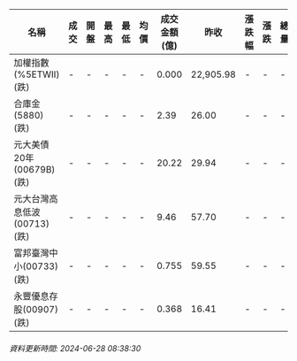 | 名稱 | 成交 | 開盤 | 最高 | 最低 | 均價 | 成交金額(億) | 昨收 | 漲跌幅 | 漲跌 | 總量 | 昨量 | 振幅 |
| -------- | -------- | -------- | -------- |-------- | -------- | -------- |-------- |-------- |-------- | -------- | -------- |-------- |
|加權指數(%5ETWII) (跌)|-|-|-|-|-|0.000|22,905.98|-|-|-|-|0.00%|
|合庫金(5880) (跌)|-|-|-|-|-|2.39|26.00|-|-|-|-|0.00%|
|元大美債20年(00679B) (跌)|-|-|-|-|-|20.22|29.94|-|-|-|-|0.00%|
|元大台灣高息低波(00713) (跌)|-|-|-|-|-|9.46|57.70|-|-|-|-|0.00%|
|富邦臺灣中小(00733) (跌)|-|-|-|-|-|0.755|59.55|-|-|-|-|0.00%|
|永豐優息存股(00907) (跌)|-|-|-|-|-|0.368|16.41|-|-|-|-|0.00%|
###### 資料更新時間: 2024-06-28 08:38:30